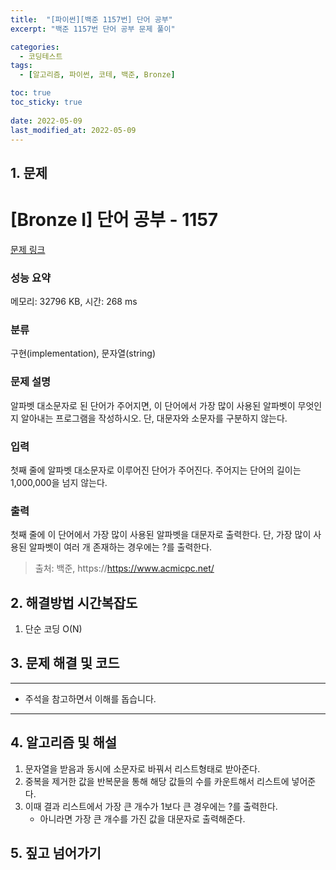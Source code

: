 ```yaml
---
title:  "[파이썬][백준 1157번] 단어 공부"
excerpt: "백준 1157번 단어 공부 문제 풀이"

categories:
  - 코딩테스트
tags:
  - [알고리즘, 파이썬, 코테, 백준, Bronze]

toc: true
toc_sticky: true
 
date: 2022-05-09
last_modified_at: 2022-05-09
---
```



## 1. 문제

# [Bronze I] 단어 공부 - 1157 

[문제 링크](https://www.acmicpc.net/problem/1157) 

### 성능 요약

메모리: 32796 KB, 시간: 268 ms

### 분류

구현(implementation), 문자열(string)

### 문제 설명

<p>알파벳 대소문자로 된 단어가 주어지면, 이 단어에서 가장 많이 사용된 알파벳이 무엇인지 알아내는 프로그램을 작성하시오. 단, 대문자와 소문자를 구분하지 않는다.</p>

### 입력 

 <p>첫째 줄에 알파벳 대소문자로 이루어진 단어가 주어진다. 주어지는 단어의 길이는 1,000,000을 넘지 않는다.</p>

### 출력 

 <p>첫째 줄에 이 단어에서 가장 많이 사용된 알파벳을 대문자로 출력한다. 단, 가장 많이 사용된 알파벳이 여러 개 존재하는 경우에는 ?를 출력한다.</p>



> 출처: 백준, https://https://www.acmicpc.net/

## 2. 해결방법 시간복잡도

1. 단순 코딩 O(N)


## 3. 문제 해결 및 코드
--- 

<script src="https://gist.github.com/godhin/185f2d3dfde92c138e52e56cf600f786.js"></script>

- 주석을 참고하면서 이해를 돕습니다.
---

## 4. 알고리즘 및 해설

1. 문자열을 받음과 동시에 소문자로 바꿔서 리스트형태로 받아준다.
2. 중복을 제거한 값을 반복문을 통해 해당 값들의 수를 카운트해서 리스트에 넣어준다.
3. 이때 결과 리스트에서 가장 큰 개수가 1보다 큰 경우에는 ?를 출력한다.
    - 아니라면 가장 큰 개수를 가진 값을 대문자로 출력해준다.



## 5. 짚고 넘어가기
